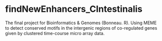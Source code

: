 findNewEnhancers_CIntestinalis
==============================

The final project for Bioinformatics &amp; Genomes (Bonneau. R). Using MEME to detect conserved motifs in the intergenic regions of co-regulated genes given by clustered time-course micro array data.
